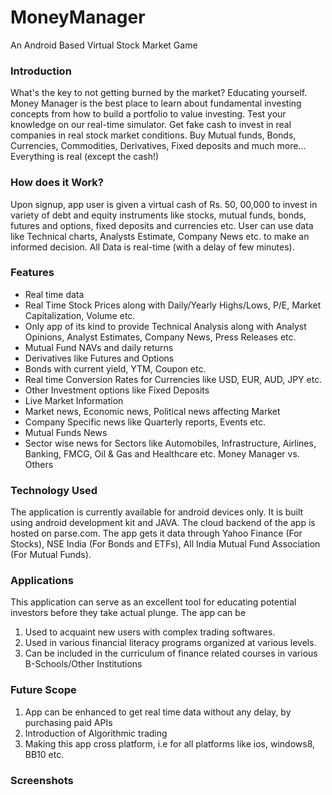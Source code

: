 MoneyManager
============

An Android Based Virtual Stock Market Game

### Introduction
What's the key to not getting burned by the market? Educating yourself. Money Manager is the best place to learn about fundamental investing concepts from how to build a portfolio to value investing. 
Test your knowledge on our real-time simulator. Get fake cash to invest in real companies in real stock market conditions. Buy Mutual funds, Bonds, Currencies, Commodities, Derivatives, Fixed deposits and much more... Everything is real (except the cash!)

### How does it Work?
Upon signup, app user is given a virtual cash of Rs. 50, 00,000 to invest in variety of debt and equity instruments like stocks, mutual funds, bonds, futures and options, fixed deposits and currencies etc.
User can use data like Technical charts, Analysts Estimate, Company News etc. to make an informed decision. All Data is real-time (with a delay of few minutes).

### Features
- Real time data
- Real Time Stock Prices along with Daily/Yearly Highs/Lows, P/E, Market Capitalization, Volume etc.
-	Only app of its kind to provide Technical Analysis along with Analyst Opinions, Analyst Estimates, Company  News, Press Releases etc.
-	Mutual Fund NAVs and daily returns
-	Derivatives like Futures and Options
-	Bonds with current yield, YTM, Coupon etc.
-	Real time Conversion Rates for Currencies like USD, EUR, AUD, JPY etc.
-	Other Investment options like Fixed Deposits
- Live Market Information
-	Market news, Economic news, Political news affecting Market
-	Company Specific news like Quarterly reports, Events etc.
-	Mutual Funds News
-	Sector wise news for Sectors like Automobiles, Infrastructure, Airlines, Banking, FMCG, Oil & Gas and Healthcare etc.
Money Manager vs. Others
  

### Technology Used
The application is currently available for android devices only. It is built using android development kit and JAVA. The cloud backend of the app is hosted on parse.com.
The app gets it data through Yahoo Finance (For Stocks), NSE India (For Bonds and ETFs), All India Mutual Fund Association (For Mutual Funds).

### Applications
This application can serve as an excellent tool for educating potential investors before they take actual plunge. The app can be
1) Used to acquaint new users with complex trading softwares.
2) Used in various financial literacy programs organized at various levels. 
3) Can be included in the curriculum of finance related courses in various B-Schools/Other Institutions

### Future Scope
1) App can be enhanced to get real time data without any delay, by purchasing paid APIs
2) Introduction of Algorithmic trading
3) Making this app cross platform, i.e for all platforms like ios, windows8, BB10 etc.

### Screenshots
